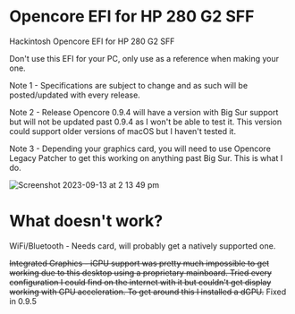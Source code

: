 # Opencore EFI for HP 280 G2 SFF
Hackintosh Opencore EFI for HP 280 G2 SFF

Don't use this EFI for your PC, only use as a reference when making your one.

Note 1 - Specifications are subject to change and as such will be posted/updated with every release.

Note 2 - Release Opencore 0.9.4 will have a version with Big Sur support but will not be updated past 0.9.4 as I won't be able to test it. This version could support older versions of macOS but I haven't tested it.

Note 3 - Depending your graphics card, you will need to use Opencore Legacy Patcher to get this working on anything past Big Sur. This is what I do.


![Screenshot 2023-09-13 at 2 13 49 pm](https://github.com/CL0utM4N/HP-280-G2-SFF/assets/69705346/63c8cb63-aaf3-478a-bd7a-675c4ac9247b)



# What doesn't work?

WiFi/Bluetooth - Needs card, will probably get a natively supported one.

~~Integrated Graphics - iGPU support was pretty much impossible to get working due to this desktop using a proprietary mainboard. Tried every configuration I could find on the internet with it but couldn't get display working with GPU acceleration. To get around this I installed a dGPU.~~  Fixed in 0.9.5
